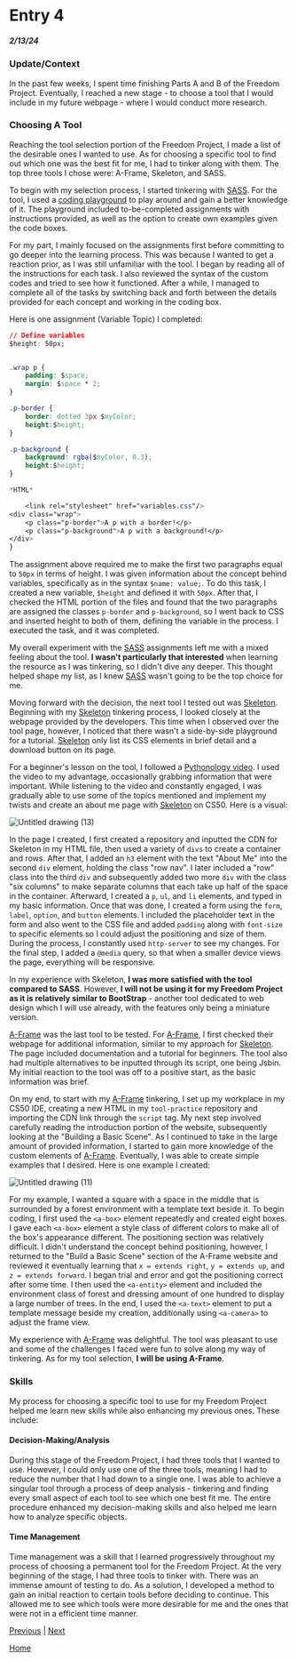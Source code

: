 # Entry 4
##### 2/13/24

### Update/Context

In the past few weeks, I spent time finishing Parts A and B of the Freedom Project. Eventually, I reached a new stage - to choose a tool that I would include in my future webpage - where I would conduct more research.

### Choosing A Tool

Reaching the tool selection portion of the Freedom Project, I made a list of the desirable ones I wanted to use. As for choosing a specific tool to find out which one was the best fit for me, I had to tinker along with them. The top three tools I chose were: A-Frame, Skeleton, and SASS.

To begin with my selection process, I started tinkering with [SASS](https://sass-lang.com/). For the tool, I used a [coding playground](https://www.codingame.com/playgrounds/166/sass) to play around and gain a better knowledge of it. The playground included to-be-completed assignments with instructions provided, as well as the option to create own examples given the code boxes.

For my part, I mainly focused on the assignments first before committing to go deeper into the learning process. This was because I wanted to get a reaction prior, as I was still unfamiliar with the tool. I began by reading all of the instructions for each task. I also reviewed the syntax of the custom codes and tried to see how it functioned. After a while, I managed to complete all of the tasks by switching back and forth between the details provided for each concept and working in the coding box.

Here is one assignment (Variable Topic) I completed:

``` CSS & HTML
// Define variables
$height: 50px;


.wrap p {
	padding: $space;
	margin: $space * 2;
}

.p-border {
	border: dotted 3px $myColor;
	height:$height;
}

.p-background {
	background: rgba($myColor, 0.3);
	height:$height;
}

*HTML*

    <link rel="stylesheet" href="variables.css"/>
<div class="wrap">
	<p class="p-border">A p with a border!</p>
	<p class="p-background">A p with a background!</p>
</div>
}
```

The assignment above required me to make the first two paragraphs equal to `50px` in terms of height. I was given information about the concept behind variables, specifically as in the syntax `$name: value;`. To do this task, I created a new variable, `$height` and defined it with `50px`. After that, I checked the HTML portion of the files and found that the two paragraphs are assigned the classes `p-border` and `p-background`, so I went back to CSS and inserted height to both of them, defining the variable in the process. I executed the task, and it was completed.

My overall experiment with the [SASS](https://sass-lang.com/) assignments left me with a mixed feeling about the tool. **I wasn't particularly that interested** when learning the resource as I was tinkering, so I didn't dive any deeper. This thought helped shape my list, as I knew [SASS](https://sass-lang.com/) wasn't going to be the top choice for me.

Moving forward with the decision, the next tool I tested out was [Skeleton](http://getskeleton.com/). Beginning with my [Skeleton](http://getskeleton.com/) tinkering process, I looked closely at the webpage provided by the developers. This time when I observed over the tool page, however, I noticed that there wasn't a side-by-side playground for a tutorial. [Skeleton](http://getskeleton.com/) only list its CSS elements in brief detail and a download button on its page.

For a beginner's lesson on the tool, I followed a [Pythonology video](https://www.youtube.com/watch?v=v4UC9emY9KA). I used the video to my advantage, occasionally grabbing information that were important. While listening to the video and constantly engaged, I was gradually able to use some of the topics mentioned and implement my twists and create an about me page with [Skeleton](http://getskeleton.com/) on CS50. Here is a visual:

![Untitled drawing (13)](https://github.com/joez2450/sep10-freedom-project/assets/146861465/8b0467df-01bd-46a7-a505-68c93c33b682)


In the page I created, I first created a repository and inputted the CDN for Skeleton in my HTML file, then used a variety of `divs` to create a container and rows. After that, I added an `h3` element with the text "About Me" into the second `div` element, holding the class "row nav". I later included a "row" class into the third `div` and subsequently added two more `div` with the class "six columns" to make separate columns that each take up half of the space in the container. Afterward, I created a `p`, `ul`, and `li` elements, and typed in my basic information. Once that was done, I created a form using the `form`,   `label`, `option`, and `button` elements. I included the placeholder text in the form and also went to the CSS file and added `padding` along with `font-size` to specific elements so I could adjust the positioning and size of them. During the process, I constantly used `http-server` to see my changes. For the final step, I added a `@media` query, so that when a smaller device views the page, everything will be responsive.


In my experience with Skeleton, **I was more satisfied with the tool compared to SASS**. However, **I will not be using it for my Freedom Project as it is relatively similar to BootStrap** - another tool dedicated to web design which I will use already, with the features only being a miniature version.

[A-Frame](https://aframe.io/) was the last tool to be tested. For [A-Frame](https://aframe.io/), I first checked their webpage for additional information, similar to my approach for [Skeleton](http://getskeleton.com/). The page included documentation and a tutorial for beginners. The tool also had multiple alternatives to be inputted through its script, one being Jsbin. My initial reaction to the tool was off to a positive start, as the basic information was brief.

On my end, to start with my [A-Frame](https://aframe.io/) tinkering, I set up my workplace in my CS50 IDE, creating a new HTML in my `tool-practice` repository and importing the CDN link through the `script` tag. My next step involved carefully reading the introduction portion of the website, subsequently looking at the "Building a Basic Scene". As I continued to take in the large amount of provided information, I started to gain more knowledge of the custom elements of [A-Frame](https://aframe.io/). Eventually, I was able to create simple examples that I desired. Here is one example I created:

![Untitled drawing (11)](https://github.com/joez2450/sep10-freedom-project/assets/146861465/409702bb-f1ae-4348-b0b9-722bcd0f18fc)

For my example, I wanted a square with a space in the middle that is surrounded by a forest environment with a template text beside it. To begin coding, I first used the `<a-box>` element repeatedly and created eight boxes. I gave each `<a-box>` element a style class of different colors to make all of the box's appearance different. The positioning section was relatively difficult. I didn't understand the concept behind positioning, however, I returned to the "Build a Basic Scene" section of the A-Frame website and reviewed it eventually learning that `x = extends right`, `y = extends up`, and `z = extends forward`. I began trial and error and got the positioning correct after some time. I then used the `<a-entity>` element and included the environment class of forest and dressing amount of one hundred to display a large number of trees. In the end, I used the `<a-text>` element to put a template message beside my creation, additionally using `<a-camera>` to adjust the frame view.


My experience with [A-Frame](https://aframe.io/) was delightful. The tool was pleasant to use and some of the challenges I faced were fun to solve along my way of tinkering. As for my tool selection, **I will be using A-Frame**.

### Skills
My process for choosing a specific tool to use for my Freedom Project helped me learn new skills while also enhancing my previous ones. These include:

#### Decision-Making/Analysis
 During this stage of the Freedom Project, I had three tools that I wanted to use. However, I could only use one of the three tools, meaning I had to reduce the number that I had down to a single one. I was able to achieve a singular tool through a process of deep analysis - tinkering and finding every small aspect of each tool to see which one best fit me. The entire procedure enhanced my decision-making skills and also helped me learn how to analyze specific objects.

#### Time Management
Time management was a skill that I learned progressively throughout my process of choosing a permanent tool for the Freedom Project. At the very beginning of the stage, I had three tools to tinker with. There was an immense amount of testing to do. As a solution, I developed a method to gain an initial reaction to certain tools before deciding to continue. This allowed me to see which tools were more desirable for me and the ones that were not in a efficient time manner.



[Previous](entry03.md) | [Next](entry05.md)

[Home](../README.md)
